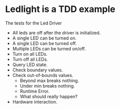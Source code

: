# Ledlight is a TDD example

The tests for the Led Driver
- All leds are off after the driver is initialized.
- A single LED can be turned on.
- A single LED can be turned off.
- Multiple LEDs can be turned on/off.
- Turn on all LEDs.
- Turn off all LEDs.
- Query LED state.
- Check boundary values.
- Check out-of-bounds values.
  - Beyond max breaks nothing.
  - Under min breaks nothing.
  - Runtime Error.
  - What should really happen?
- Hardware interaction.
